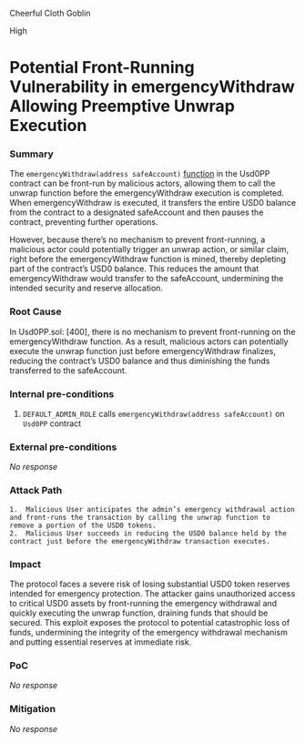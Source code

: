 Cheerful Cloth Goblin

High

# Potential Front-Running Vulnerability in emergencyWithdraw Allowing Preemptive Unwrap Execution

### Summary

The `emergencyWithdraw(address safeAccount)` [function](https://github.com/sherlock-audit/2024-10-usual-labs-v1/blob/main/pegasus/packages/solidity/src/token/Usd0PP.sol#L400) in the Usd0PP contract can be front-run by malicious actors, allowing them to call the unwrap function before the emergencyWithdraw execution is completed. When emergencyWithdraw is executed, it transfers the entire USD0 balance from the contract to a designated safeAccount and then pauses the contract, preventing further operations.

However, because there’s no mechanism to prevent front-running, a malicious actor could potentially trigger an unwrap action, or similar claim, right before the emergencyWithdraw function is mined, thereby depleting part of the contract’s USD0 balance. This reduces the amount that emergencyWithdraw would transfer to the safeAccount, undermining the intended security and reserve allocation.

### Root Cause

In Usd0PP.sol: [400], there is no mechanism to prevent front-running on the emergencyWithdraw function. As a result, malicious actors can potentially execute the unwrap function just before emergencyWithdraw finalizes, reducing the contract’s USD0 balance and thus diminishing the funds transferred to the safeAccount.

### Internal pre-conditions

1. `DEFAULT_ADMIN_ROLE` calls `emergencyWithdraw(address safeAccount)` on `Usd0PP` contract 

### External pre-conditions

_No response_

### Attack Path

	1.	Malicious User anticipates the admin’s emergency withdrawal action and front-runs the transaction by calling the unwrap function to remove a portion of the USD0 tokens.
	2.	Malicious User succeeds in reducing the USD0 balance held by the contract just before the emergencyWithdraw transaction executes.

### Impact

The protocol faces a severe risk of losing substantial USD0 token reserves intended for emergency protection. The attacker gains unauthorized access to critical USD0 assets by front-running the emergency withdrawal and quickly executing the unwrap function, draining funds that should be secured. This exploit exposes the protocol to potential catastrophic loss of funds, undermining the integrity of the emergency withdrawal mechanism and putting essential reserves at immediate risk.

### PoC

_No response_

### Mitigation

_No response_